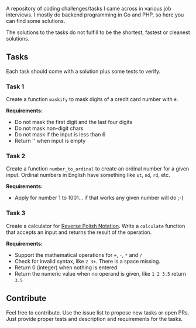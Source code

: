 A repository of coding challenges/tasks I came across in various job interviews.
I mostly do backend programming in Go and PHP, so here you can find some solutions.

The solutions to the tasks do not fulfill to be the shortest, fastest or cleanest solutions.

## Tasks

Each task should come with a solution plus some tests to verify.

### Task 1

Create a function `maskify` to mask digits of a credit card number with `#`.

**Requirements:**
* Do not mask the first digit and the last four digits
* Do not mask non-digit chars
* Do not mask if the input is less than 6
* Return '' when input is empty

### Task 2

Create a function `number_to_ordinal` to create an ordinal number for a given input.
Ordinal numbers in English have something like `st`, `nd`, `rd`, etc.

**Requirements:**
* Apply for number 1 to 1001... if that works any given number will do ;-)

### Task 3

Create a calculator for [Reverse Polish Notation](https://en.wikipedia.org/wiki/Reverse_Polish_notation).
Write a `calculate` function that accepts an input and returns the result of the operation.

**Requirements:**
* Support the mathematical operations for `+`, `-`, `*` and `/`
* Check for invalid syntax, like `2 3+`. There is a space missing.
* Return 0 (integer) when nothing is entered
* Return the numeric value when no operand is given, like `1 2 3.5` return `3.5`

## Contribute

Feel free to contribute. Use the issue list to propose new tasks or open PRs. Just provide proper tests 
and description and requirements for the tasks.
